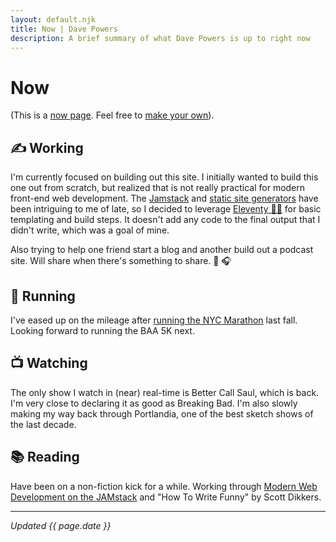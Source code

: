 ```yaml
---
layout: default.njk
title: Now | Dave Powers
description: A brief summary of what Dave Powers is up to right now
---
```

# Now

(This is a [now page](https://nownownow.com/about). Feel free to [make your own](https://nownownow.com/about)).

## ✍️ Working

I'm currently focused on building out this site. I initially wanted to build this one out from scratch, but realized that is not really practical for modern front-end web development. The [Jamstack](https://jamstack.org/) and [static site generators](https://www.staticgen.com/) have been intriguing to me of late, so I decided to leverage [Eleventy 🎈🐀](https://www.11ty.dev/) for basic templating and build steps. It doesn't add any code to the final output that I didn't write, which was a goal of mine.

Also trying to help one friend start a blog and another build out a podcast site. Will share when there's something to share. 📰 🎧

## 👟 Running

I've eased up on the mileage after [running the NYC Marathon](https://results.nyrr.org/event/M2019/result/12697) last fall. Looking forward to running the BAA 5K next.

## 📺 Watching

The only show I watch in (near) real-time is Better Call Saul, which is back. I'm very close to declaring it as good as Breaking Bad. I'm also slowly making my way back through Portlandia, one of the best sketch shows of the last decade.

## 📚 Reading

Have been on a non-fiction kick for a while. Working through [Modern Web Development on the JAMstack](https://www.netlify.com/oreilly-jamstack/) and "How To Write Funny" by Scott Dikkers.

---

*Updated {{ page.date }}*
